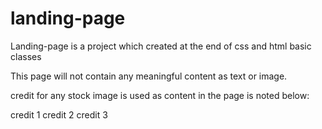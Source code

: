 # landing-page
Landing-page is a project which created at the end of css and html basic classes 

This page will not contain any meaningful content as text or image.

credit for any stock image is used as content in the page is noted below:

credit 1
credit 2
credit 3

